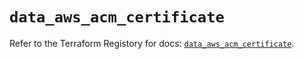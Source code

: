 # `data_aws_acm_certificate`

Refer to the Terraform Registory for docs: [`data_aws_acm_certificate`](https://www.terraform.io/docs/providers/aws/d/acm_certificate).
